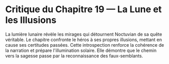 # Critique du Chapitre 19 — La Lune et les Illusions
La lumière lunaire révèle les mirages qui détournent Noctuvian de sa quête véritable.
Le chapitre confronte le héros à ses propres illusions, mettant en cause ses certitudes passées.
Cette introspection renforce la cohérence de la narration et prépare l'illumination solaire.
Elle démontre que le chemin vers la sagesse passe par la reconnaissance des faux-semblants.
